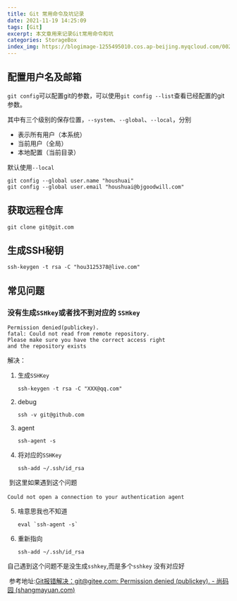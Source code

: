 ```yaml
---
title: Git 常用命令及坑记录
date: 2021-11-19 14:25:09
tags: [Git]
excerpt: 本文章用来记录Git常用命令和坑
categories: StorageBox
index_img: https://blogimage-1255495010.cos.ap-beijing.myqcloud.com/0026119fded9dc031f1cdc028cd5b535.jpeg
---
```


## 配置用户名及邮箱

`git config`可以配置git的参数，可以使用`git config --list`查看已经配置的git参数。

其中有三个级别的保存位置，`--system`、`--global`、`--local`，分别

- 表示所有用户（本系统）
- 当前用户（全局）
- 本地配置（当前目录）

默认使用`--local`


```shell
git config --global user.name "houshuai" 
git config --global user.email "houshuai@bjgoodwill.com"
```

## 获取远程仓库

``` shell
git clone git@git.com
```

## 生成SSH秘钥

``` shell
ssh-keygen -t rsa -C "hou3125378@live.com"
```

## 常见问题

### 没有生成`SSHkey`或者找不到对应的 `SSHkey`

``` shell
Permission denied(publickey).
fatal: Could not read from remote repository.
Please make sure you have the correct access right 
and the repository exists
```

解决：

1. 生成`SSHKey`

   ``` shell
   ssh-keygen -t rsa -C "XXX@qq.com"
   ```

2. debug

   ``` shell
   ssh -v git@github.com
   ```

3. agent

   ``` shell
   ssh-agent -s
   ```

4. 将对应的`SSHKey`

   ``` shell
   ssh-add ~/.ssh/id_rsa
   ```

​		到这里如果遇到这个问题

​		`Could not open a connection to your authentication agent`

5. 啥意思我也不知道

   ``` shell
   eval `ssh-agent -s`
   ```

6. 重新指向

   ``` shell
   ssh-add ~/.ssh/id_rsa
   ```

​	自己遇到这个问题不是没生成`sshkey`,而是多个`sshkey` 没有对应好

​	参考地址:[Git报错解决：git@gitee.com: Permission denied (publickey). - 尚码园 (shangmayuan.com)](https://www.shangmayuan.com/a/39405a3fee8f4ce0aca1bc39.html)

